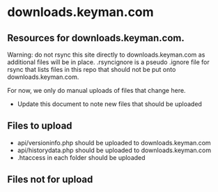 # downloads.keyman.com

## Resources for downloads.keyman.com.

Warning: do not rsync this site directly to downloads.keyman.com
as additional files will be in place. .rsyncignore is a pseudo
.ignore file for rsync that lists files in this repo that should
not be put onto downloads.keyman.com.

For now, we only do manual uploads of files that change here.

* Update this document to note new files that should be uploaded

## Files to upload

* api/versioninfo.php should be uploaded to downloads.keyman.com
* api/historydata.php should be uploaded to downloads.keyman.com
* .htaccess in each folder should be uploaded

## Files not for upload

